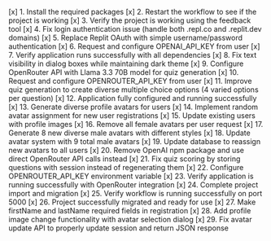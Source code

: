 [x] 1. Install the required packages
[x] 2. Restart the workflow to see if the project is working
[x] 3. Verify the project is working using the feedback tool
[x] 4. Fix login authentication issue (handle both .repl.co and .replit.dev domains)
[x] 5. Replace Replit OAuth with simple username/password authentication
[x] 6. Request and configure OPENAI_API_KEY from user
[x] 7. Verify application runs successfully with all dependencies
[x] 8. Fix text visibility in dialog boxes while maintaining dark theme
[x] 9. Configure OpenRouter API with Llama 3.3 70B model for quiz generation
[x] 10. Request and configure OPENROUTER_API_KEY from user
[x] 11. Improve quiz generation to create diverse multiple choice options (4 varied options per question)
[x] 12. Application fully configured and running successfully
[x] 13. Generate diverse profile avatars for users
[x] 14. Implement random avatar assignment for new user registrations
[x] 15. Update existing users with profile images
[x] 16. Remove all female avatars per user request
[x] 17. Generate 8 new diverse male avatars with different styles
[x] 18. Update avatar system with 9 total male avatars
[x] 19. Update database to reassign new avatars to all users
[x] 20. Remove OpenAI npm package and use direct OpenRouter API calls instead
[x] 21. Fix quiz scoring by storing questions with session instead of regenerating them
[x] 22. Configure OPENROUTER_API_KEY environment variable
[x] 23. Verify application is running successfully with OpenRouter integration
[x] 24. Complete project import and migration
[x] 25. Verify workflow is running successfully on port 5000
[x] 26. Project successfully migrated and ready for use
[x] 27. Make firstName and lastName required fields in registration
[x] 28. Add profile image change functionality with avatar selection dialog
[x] 29. Fix avatar update API to properly update session and return JSON response